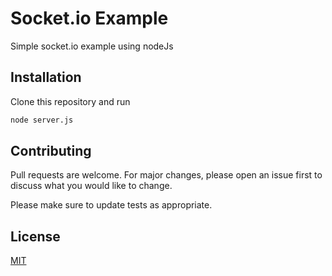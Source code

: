 # Socket.io Example

Simple socket.io example using nodeJs

## Installation

Clone this repository and run

```bash
node server.js
```

## Contributing
Pull requests are welcome. For major changes, please open an issue first to discuss what you would like to change.

Please make sure to update tests as appropriate.

## License
[MIT](https://choosealicense.com/licenses/mit/)